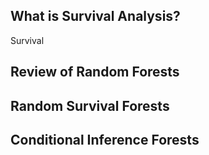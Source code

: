 ## What is Survival Analysis?

Survival

## Review of Random Forests

## Random Survival Forests

## Conditional Inference Forests

